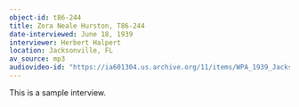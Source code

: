 ```yaml
---
object-id: t86-244
title: Zora Neale Hurston, T86-244 
date-interviewed: June 18, 1939
interviewer: Herbert Halpert
location: Jacksonville, FL
av_source: mp3
audiovideo-id: "https://ia601304.us.archive.org/11/items/WPA_1939_Jacksonville_Halpert/T86-244.mp3"
---
```


 This is a sample interview.
